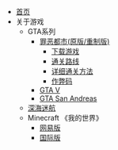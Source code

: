 - [首页](/)
- 关于游戏
	- GTA系列
		- [罪恶都市(原版/重制版)](/vc/)
			- [下载游戏](/vc/game-download.md)
			- [通关路线](/vc/line.md)
			- [详细通关方法](/vc/start_2_end.md)
			- [作弊码](/vc/Hacker_code.md)
		- [GTA Ⅴ](/gta5/)
		- [GTA San Andreas](/gtasa/)
	- [深海迷航](/Subnautica/)
	- Minecraft 《我的世界》
		- [网易版](https://mc.163.com)
		- [国际版](https://minecraft.net)